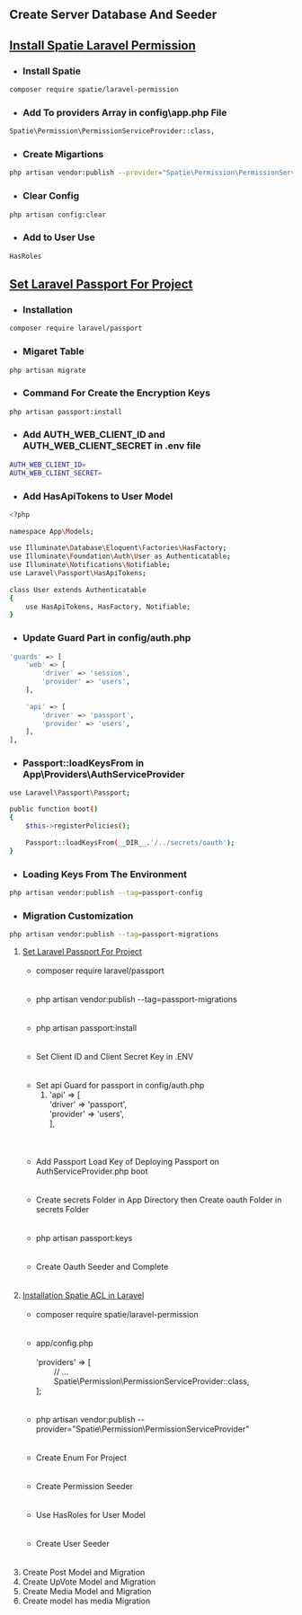 ## Create Server Database And Seeder

## <a href="https://spatie.be/docs/laravel-permission/v5/installation-laravel">Install Spatie Laravel Permission</a>
- ### Install Spatie
```bash
composer require spatie/laravel-permission
```
- ### Add To providers Array in config\app.php File
```bash
Spatie\Permission\PermissionServiceProvider::class,
```
- ### Create Migartions
```bash
php artisan vendor:publish --provider="Spatie\Permission\PermissionServiceProvider"
```
- ### Clear Config
```bash
php artisan config:clear
```
- ### Add to User Use
```bash
HasRoles
```

## <a href="https://laravel.com/docs/9.x/passport">Set Laravel Passport For Project</a>
- ### Installation
```bash
composer require laravel/passport
```
- ### Migaret Table
```bash
php artisan migrate
```
- ### Command For Create the Encryption Keys
```bash
php artisan passport:install
```
- ### Add AUTH_WEB_CLIENT_ID and AUTH_WEB_CLIENT_SECRET in .env file
```bash
AUTH_WEB_CLIENT_ID=
AUTH_WEB_CLIENT_SECRET=
```
- ### Add HasApiTokens to User Model
```bash
<?php
 
namespace App\Models;
 
use Illuminate\Database\Eloquent\Factories\HasFactory;
use Illuminate\Foundation\Auth\User as Authenticatable;
use Illuminate\Notifications\Notifiable;
use Laravel\Passport\HasApiTokens;
 
class User extends Authenticatable
{
    use HasApiTokens, HasFactory, Notifiable;
}
```

- ### Update Guard Part in config/auth.php
```bash
'guards' => [
    'web' => [
        'driver' => 'session',
        'provider' => 'users',
    ],
 
    'api' => [
        'driver' => 'passport',
        'provider' => 'users',
    ],
],
```

- ### Passport::loadKeysFrom in App\Providers\AuthServiceProvider
```bash
use Laravel\Passport\Passport;

public function boot()
{
    $this->registerPolicies();
 
    Passport::loadKeysFrom(__DIR__.'/../secrets/oauth');
}
```
- ### Loading Keys From The Environment
```bash
php artisan vendor:publish --tag=passport-config
```
- ### Migration Customization
```bash
php artisan vendor:publish --tag=passport-migrations
```

<ol>
        <li>
            <a href="https://laravel.com/docs/9.x/passport">
              Set Laravel Passport For Project
            </a>
            <ul>
                <br><li>
                    composer require laravel/passport
                </li><br>
                <br><li>
                    php artisan vendor:publish --tag=passport-migrations
                </li><br>
                <br><li>
                    php artisan passport:install
                </li><br>
                <br><li>
                    Set Client ID and Client Secret Key in .ENV
                </li><br>
                <br><li>
                    Set api Guard for passport in config/auth.php
                    <br><ol>
                    <li>
                        'api' => [<br>
                             'driver' => 'passport',<br>
                             'provider' => 'users',<br>
                         ],<br>
                    </li>
                    </ol><br>
                </li><br>
                <br><li>
                    Add Passport Load Key of Deploying Passport on AuthServiceProvider.php boot
                </li><br>
                <br><li>
                    Create secrets Folder in App Directory then Create oauth Folder in secrets Folder
                </li><br>
                <br><li>
                    php artisan passport:keys 
                </li><br>
                <br><li>
                    Create Oauth Seeder and Complete 
                </li><br>
            </ul>
        </li><br>
        <li>
            <a href="https://spatie.be/docs/laravel-permission/v5/installation-laravel">
                Installation Spatie ACL in Laravel
            </a>
            <ul>
                <br><li>
                    composer require spatie/laravel-permission
                </li><br>
                <br><li>
                    app/config.php <br><br>
                    'providers' => [<br>
                        &nbsp;&nbsp;&nbsp;&nbsp;&nbsp;&nbsp;&nbsp;&nbsp;// ... <br>
                        &nbsp;&nbsp;&nbsp;&nbsp;&nbsp;&nbsp;&nbsp;&nbsp;Spatie\Permission\PermissionServiceProvider::class,<br>
                    ];
                </li><br>
                <br><li>
                    php artisan vendor:publish --provider="Spatie\Permission\PermissionServiceProvider"
                </li><br>
                <br><li>
                    Create Enum For Project
                </li><br>
                <br><li>
                    Create Permission Seeder
                </li><br>
                <br><li>
                    Use HasRoles for User Model 
                </li><br>
                <br><li>
                    Create User Seeder
                </li><br>
            </ul>
        </li><br>
        <li>
            Create Post Model and Migration
        </li>
        <li>
            Create UpVote Model and Migration
        </li>
        <li>
            Create Media Model and Migration
        </li>
        <li>
            Create model has media Migration
        </li>
    </ol>

